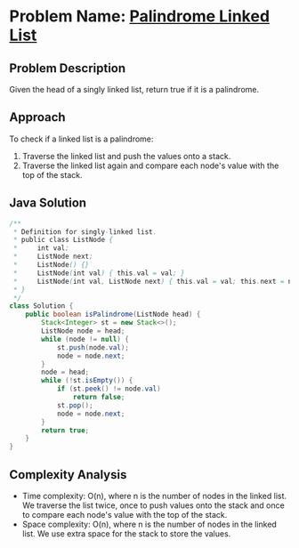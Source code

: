 # Problem Name: [Palindrome Linked List](https://leetcode.com/problems/palindrome-linked-list/)

## Problem Description
Given the head of a singly linked list, return true if it is a palindrome.

## Approach
To check if a linked list is a palindrome:
1. Traverse the linked list and push the values onto a stack.
2. Traverse the linked list again and compare each node's value with the top of the stack.

## Java Solution
```java
/**
 * Definition for singly-linked list.
 * public class ListNode {
 *     int val;
 *     ListNode next;
 *     ListNode() {}
 *     ListNode(int val) { this.val = val; }
 *     ListNode(int val, ListNode next) { this.val = val; this.next = next; }
 * }
 */
class Solution {
    public boolean isPalindrome(ListNode head) {
        Stack<Integer> st = new Stack<>();
        ListNode node = head;
        while (node != null) {
            st.push(node.val);
            node = node.next;
        }
        node = head;
        while (!st.isEmpty()) {
            if (st.peek() != node.val)
                return false;
            st.pop();
            node = node.next;
        }
        return true;
    }
}
```

## Complexity Analysis
- Time complexity: O(n), where n is the number of nodes in the linked list. We traverse the list twice, once to push values onto the stack and once to compare each node's value with the top of the stack.
- Space complexity: O(n), where n is the number of nodes in the linked list. We use extra space for the stack to store the values.
